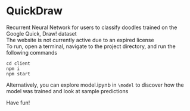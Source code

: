 # QuickDraw
Recurrent Neural Network for users to classify doodles trained on the Google Quick, Draw! dataset<br>
The website is not currently active due to an expired license<br>
To run, open a terminal, navigate to the project directory, and run the following commands<br>

`cd client`<br>
`npm i`<br>
`npm start`<br>

Alternatively, you can explore model.ipynb in `\model` to discover how the model was trained and look at sample predictions<br>

Have fun!<br>

